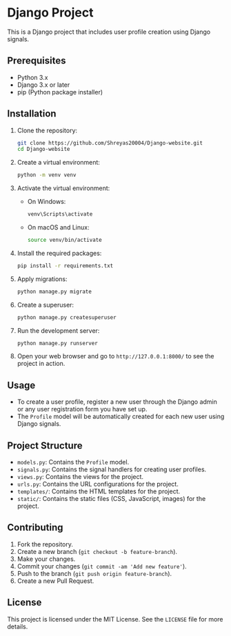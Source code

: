 # Django Project

This is a Django project that includes user profile creation using Django signals.

## Prerequisites

- Python 3.x
- Django 3.x or later
- pip (Python package installer)

## Installation

1. Clone the repository:

    ```sh
    git clone https://github.com/Shreyas20004/Django-website.git
    cd Django-website
    ```

2. Create a virtual environment:

    ```sh
    python -m venv venv
    ```

3. Activate the virtual environment:

    - On Windows:

        ```sh
        venv\Scripts\activate
        ```

    - On macOS and Linux:

        ```sh
        source venv/bin/activate
        ```

4. Install the required packages:

    ```sh
    pip install -r requirements.txt
    ```

5. Apply migrations:

    ```sh
    python manage.py migrate
    ```

6. Create a superuser:

    ```sh
    python manage.py createsuperuser
    ```

7. Run the development server:

    ```sh
    python manage.py runserver
    ```

8. Open your web browser and go to `http://127.0.0.1:8000/` to see the project in action.

## Usage

- To create a user profile, register a new user through the Django admin or any user registration form you have set up.
- The `Profile` model will be automatically created for each new user using Django signals.

## Project Structure

- `models.py`: Contains the `Profile` model.
- `signals.py`: Contains the signal handlers for creating user profiles.
- `views.py`: Contains the views for the project.
- `urls.py`: Contains the URL configurations for the project.
- `templates/`: Contains the HTML templates for the project.
- `static/`: Contains the static files (CSS, JavaScript, images) for the project.

## Contributing

1. Fork the repository.
2. Create a new branch (`git checkout -b feature-branch`).
3. Make your changes.
4. Commit your changes (`git commit -am 'Add new feature'`).
5. Push to the branch (`git push origin feature-branch`).
6. Create a new Pull Request.

## License

This project is licensed under the MIT License. See the `LICENSE` file for more details.
